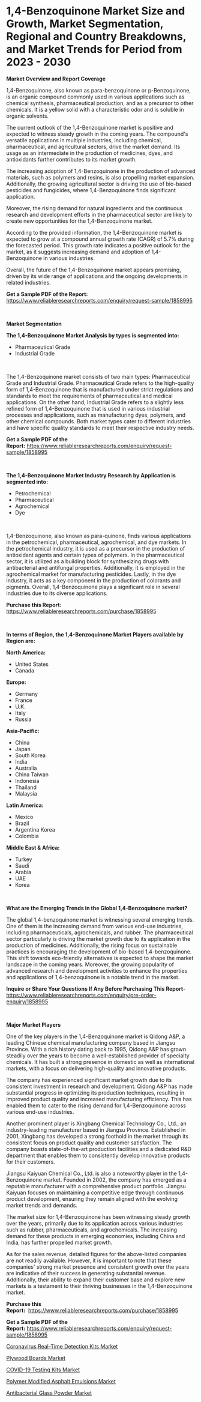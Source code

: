 <p><h1>1,4-Benzoquinone Market Size and Growth, Market Segmentation, Regional and Country Breakdowns, and Market Trends for Period from 2023 -  2030</h1></p><p><strong>Market Overview and Report Coverage</strong></p>
<p><p>1,4-Benzoquinone, also known as para-benzoquinone or p-Benzoquinone, is an organic compound commonly used in various applications such as chemical synthesis, pharmaceutical production, and as a precursor to other chemicals. It is a yellow solid with a characteristic odor and is soluble in organic solvents.</p><p>The current outlook of the 1,4-Benzoquinone market is positive and expected to witness steady growth in the coming years. The compound's versatile applications in multiple industries, including chemical, pharmaceutical, and agricultural sectors, drive the market demand. Its usage as an intermediate in the production of medicines, dyes, and antioxidants further contributes to its market growth.</p><p>The increasing adoption of 1,4-Benzoquinone in the production of advanced materials, such as polymers and resins, is also propelling market expansion. Additionally, the growing agricultural sector is driving the use of bio-based pesticides and fungicides, where 1,4-Benzoquinone finds significant application.</p><p>Moreover, the rising demand for natural ingredients and the continuous research and development efforts in the pharmaceutical sector are likely to create new opportunities for the 1,4-Benzoquinone market.</p><p>According to the provided information, the 1,4-Benzoquinone market is expected to grow at a compound annual growth rate (CAGR) of 5.7% during the forecasted period. This growth rate indicates a positive outlook for the market, as it suggests increasing demand and adoption of 1,4-Benzoquinone in various industries.</p><p>Overall, the future of the 1,4-Benzoquinone market appears promising, driven by its wide range of applications and the ongoing developments in related industries.</p></p>
<p><strong>Get a Sample PDF of the Report:</strong> <a href="https://www.reliableresearchreports.com/enquiry/request-sample/1858995">https://www.reliableresearchreports.com/enquiry/request-sample/1858995</a></p>
<p>&nbsp;</p>
<p><strong>Market Segmentation</strong></p>
<p><strong>The 1,4-Benzoquinone Market Analysis by types is segmented into:</strong></p>
<p><ul><li>Pharmaceutical Grade</li><li>Industrial Grade</li></ul></p>
<p>&nbsp;</p>
<p><p>The 1,4-Benzoquinone market consists of two main types: Pharmaceutical Grade and Industrial Grade. Pharmaceutical Grade refers to the high-quality form of 1,4-Benzoquinone that is manufactured under strict regulations and standards to meet the requirements of pharmaceutical and medical applications. On the other hand, Industrial Grade refers to a slightly less refined form of 1,4-Benzoquinone that is used in various industrial processes and applications, such as manufacturing dyes, polymers, and other chemical compounds. Both market types cater to different industries and have specific quality standards to meet their respective industry needs.</p></p>
<p><strong>Get a Sample PDF of the Report:</strong>&nbsp;<a href="https://www.reliableresearchreports.com/enquiry/request-sample/1858995">https://www.reliableresearchreports.com/enquiry/request-sample/1858995</a></p>
<p>&nbsp;</p>
<p><strong>The 1,4-Benzoquinone Market Industry Research by Application is segmented into:</strong></p>
<p><ul><li>Petrochemical</li><li>Pharmaceutical</li><li>Agrochemical</li><li>Dye</li></ul></p>
<p>&nbsp;</p>
<p><p>1,4-Benzoquinone, also known as para-quinone, finds various applications in the petrochemical, pharmaceutical, agrochemical, and dye markets. In the petrochemical industry, it is used as a precursor in the production of antioxidant agents and certain types of polymers. In the pharmaceutical sector, it is utilized as a building block for synthesizing drugs with antibacterial and antifungal properties. Additionally, it is employed in the agrochemical market for manufacturing pesticides. Lastly, in the dye industry, it acts as a key component in the production of colorants and pigments. Overall, 1,4-Benzoquinone plays a significant role in several industries due to its diverse applications.</p></p>
<p><strong>Purchase this Report:</strong>&nbsp; <a href="https://www.reliableresearchreports.com/purchase/1858995">https://www.reliableresearchreports.com/purchase/1858995</a></p>
<p>&nbsp;</p>
<p><strong>In terms of Region, the 1,4-Benzoquinone Market Players available by Region are:</strong></p>
<p>
    <p> <strong> North America: </strong>
        <ul>
            <li>United States</li>
            <li>Canada</li>
        </ul>
        </p> 
    <p> <strong> Europe: </strong>
        <ul>
            <li>Germany</li>
            <li>France</li>
            <li>U.K.</li>
            <li>Italy</li>
            <li>Russia</li>
        </ul>
        </p> 
    <p> <strong> Asia-Pacific: </strong>
        <ul>
            <li>China</li>
            <li>Japan</li>
            <li>South Korea</li>
            <li>India</li>
            <li>Australia</li>
            <li>China Taiwan</li>
            <li>Indonesia</li>
            <li>Thailand</li>
            <li>Malaysia</li>
        </ul>
        </p> 
    <p> <strong> Latin America: </strong>
        <ul>
            <li>Mexico</li>
            <li>Brazil</li>
            <li>Argentina Korea</li>
            <li>Colombia</li>
        </ul>
        </p> 
    <p> <strong> Middle East & Africa: </strong>
        <ul>
            <li>Turkey</li>
            <li>Saudi</li>
            <li>Arabia</li>
            <li>UAE</li>
            <li>Korea</li>
        </ul>
    </p>
    </p>
<p>&nbsp;</p>
<p><strong>What are the Emerging Trends in the Global 1,4-Benzoquinone market?</strong></p>
<p><p>The global 1,4-benzoquinone market is witnessing several emerging trends. One of them is the increasing demand from various end-use industries, including pharmaceuticals, agrochemicals, and rubber. The pharmaceutical sector particularly is driving the market growth due to its application in the production of medicines. Additionally, the rising focus on sustainable practices is encouraging the development of bio-based 1,4-benzoquinone. This shift towards eco-friendly alternatives is expected to shape the market landscape in the coming years. Moreover, the growing popularity of advanced research and development activities to enhance the properties and applications of 1,4-benzoquinone is a notable trend in the market.</p></p>
<p><strong>Inquire or Share Your Questions If Any Before Purchasing This Report</strong>- <a href="https://www.reliableresearchreports.com/enquiry/pre-order-enquiry/1858995">https://www.reliableresearchreports.com/enquiry/pre-order-enquiry/1858995</a></p>
<p>&nbsp;</p>
<p><strong>Major Market Players</strong></p>
<p><p>One of the key players in the 1,4-Benzoquinone market is Qidong A&P, a leading Chinese chemical manufacturing company based in Jiangsu Province. With a rich history dating back to 1995, Qidong A&P has grown steadily over the years to become a well-established provider of specialty chemicals. It has built a strong presence in domestic as well as international markets, with a focus on delivering high-quality and innovative products.</p><p>The company has experienced significant market growth due to its consistent investment in research and development. Qidong A&P has made substantial progress in optimizing its production techniques, resulting in improved product quality and increased manufacturing efficiency. This has enabled them to cater to the rising demand for 1,4-Benzoquinone across various end-use industries.</p><p>Another prominent player is Xingbang Chemical Technology Co., Ltd., an industry-leading manufacturer based in Jiangsu Province. Established in 2001, Xingbang has developed a strong foothold in the market through its consistent focus on product quality and customer satisfaction. The company boasts state-of-the-art production facilities and a dedicated R&D department that enables them to consistently develop innovative products for their customers.</p><p>Jiangsu Kaiyuan Chemical Co., Ltd. is also a noteworthy player in the 1,4-Benzoquinone market. Founded in 2002, the company has emerged as a reputable manufacturer with a comprehensive product portfolio. Jiangsu Kaiyuan focuses on maintaining a competitive edge through continuous product development, ensuring they remain aligned with the evolving market trends and demands.</p><p>The market size for 1,4-Benzoquinone has been witnessing steady growth over the years, primarily due to its application across various industries such as rubber, pharmaceuticals, and agrochemicals. The increasing demand for these products in emerging economies, including China and India, has further propelled market growth.</p><p>As for the sales revenue, detailed figures for the above-listed companies are not readily available. However, it is important to note that these companies' strong market presence and consistent growth over the years are indicative of their success in generating substantial revenue. Additionally, their ability to expand their customer base and explore new markets is a testament to their thriving businesses in the 1,4-Benzoquinone market.</p></p>
<p><strong>Purchase this Report:</strong>&nbsp;&nbsp;<a href="https://www.reliableresearchreports.com/purchase/1858995">https://www.reliableresearchreports.com/purchase/1858995</a></p>
<p></p>
<p><strong>Get a Sample PDF of the Report:</strong>&nbsp;<a href="https://www.reliableresearchreports.com/enquiry/request-sample/1858995">https://www.reliableresearchreports.com/enquiry/request-sample/1858995</a></p>
<p><p><a href="https://medium.com/@jinkhatum1452/coronavirus-real-time-detection-kits-market-size-reveals-the-best-marketing-channels-in-global-996f237a8074">Coronavirus Real-Time Detection Kits Market</a></p><p><a href="https://www.linkedin.com/pulse/plywood-boards-market-share-amp-new-trends-analysis-report-mar1e/">Plywood Boards Market</a></p><p><a href="https://medium.com/@zaidjeet11730/covid-19-testing-kits-market-insight-market-trends-growth-forecasted-from-2023-to-2030-14badc6c811a">COVID-19 Testing Kits Market</a></p><p><a href="https://www.linkedin.com/pulse/polymer-modified-asphalt-emulsions-market-size-share-global-9cyne/">Polymer Modified Asphalt Emulsions Market</a></p><p><a href="https://www.linkedin.com/pulse/antibacterial-glass-powder-market-size-share-amp-lnqxe/">Antibacterial Glass Powder Market</a></p></p>